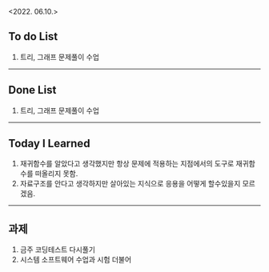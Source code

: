 <2022. 06.10.>

## To do List 

1. 트리, 그래프 문제풀이 수업

-------

## Done List
1. 트리, 그래프 문제풀이 수업

-------
## Today I Learned 
1. 재귀함수를 알았다고 생각했지만 항상 문제에 적용하는 지점에서의 도구로 재귀함수를 떠올리지 못함.
2. 자료구조를 안다고 생각하지만 살아있는 지식으로 응용을 어떻게 할수있을지 모르겠음.


-------
## 과제

1. 금주 코딩테스트 다시풀기
2. 시스템 소프트웨어 수업과 시험 더불어
